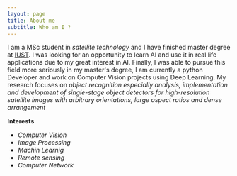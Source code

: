 ```yaml
---
layout: page
title: About me
subtitle: Who am I ?
---
```

I am a MSc student in _satellite technology_ and I have finished master degree at [IUST](https://en.wikipedia.org/wiki/Iran_University_of_Science_and_Technology "Iran_University_of_Science_and_Technology" ). I was looking for an opportunity to learn AI and use it in real life applications due to my great interest in AI. Finally, I was able to pursue this field more seriously in my master's degree, I am currently a python Developer and work on Computer Vision projects using Deep Learning.
My research focuses on _object recognition especially analysis, implementation and development of single-stage object detectors for high-resolution satellite images with arbitrary orientations, large aspect ratios and dense arrangement_ 


 **Interests**
-  *Computer Vision*
-  *Image Processing*
-  *Machin Learnig*
-  *Remote sensing* 
-  *Computer Network*




